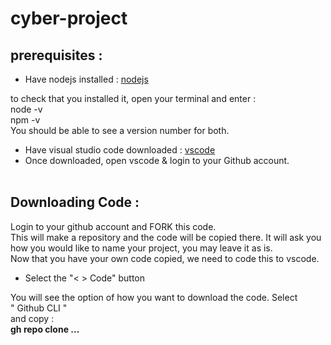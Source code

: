 # cyber-project

## prerequisites : 

- Have nodejs installed : [nodejs](https://nodejs.org/en) <br/>

to check that you installed it, open your terminal and enter : <br/>
node -v <br/>
npm -v <br/> 
You should be able to see a version number for both. <br/>

- Have visual studio code downloaded : [vscode](https://code.visualstudio.com) <br/>
- Once downloaded, open vscode & login to your Github account. <br/> <br/>


## Downloading Code :

Login to your github account and FORK this code. <br/>
This will make a repository and the code will be copied there. It will ask you how you would like to name your project, you may leave it as is. <br/> 
Now that you have your own code copied, we need to code this to vscode.<br/>
- Select the "< > Code" button

You will see the option of how you want to download the code. Select <br/> 
" Github CLI " <br/>
and copy : <br/> 
**gh repo clone ...**
<br/>
